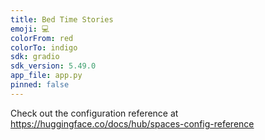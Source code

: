 ```yaml
---
title: Bed Time Stories
emoji: 💻
colorFrom: red
colorTo: indigo
sdk: gradio
sdk_version: 5.49.0
app_file: app.py
pinned: false
---
```


Check out the configuration reference at https://huggingface.co/docs/hub/spaces-config-reference
